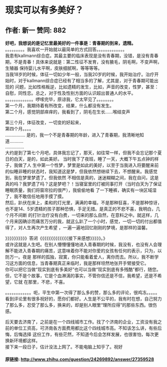 # 现实可以有多美好？
## 作者: 新一  赞同: 882
**好吧，我想说的是记忆里最美好的一件事是：青春期的到来，遗精。**   
。。。。。。。。。我喜欢一开始就以最简单的方式回答。。。。。。。。。。。。。  
我患有kallmann综合症。其最主要的临床表现是没有青春期，没错，是没有青春期，不是青春！具体来说就是：第二性征不发育，没有腋毛，阴毛啊，不变声啊，生殖器
保持婴儿水平啊，皮肤细腻啊，等等等等。  
当我18岁的时候，体征一切如少年一般，当我20岁的时候，我开始治疗。治疗开始时，对于kallmann综合症已经有了相当多的了解，尤其是，对于青春期可能出现的
问题，比如性格叛逆，比如遗精的发生，比如，声音的改变，性梦，甚至：自慰，同性恋。总之，对于性及性别方面的认识超出普通人的水平。  
。。。。。。。。。。。。。啰嗦完毕，原谅我，它太罕见了。。。。。。。。  
第一个月，我期待着有所改变，结果，什么都没有发生。  
第二个月，感觉阴部痒痒的，我看到了，阴毛在生长......喉结变声  
  
第三个月，体征改变，一切变的好起来，  
第四个月。。。。  
................ 是的，我一个不是青春期的年龄，进入了青春期，我清晰地知道...........  
...............  
大约是到了第七个月吧，具体我忘记了，那天，如往常一样，但我不会忘记那个夏日的白天，是的，如此美好。 当时我下了夜班，睡了一天，大概下午五点钟的样子，我做了人
生中第一个性梦，梦里是如此的美好，以至于当我进入将要醒来前的似睡非睡的状态时，我知道这是梦，但我依然想继续下去，不想醒来。我感觉到，我在梦里梦遗了。但我依然
不相信是真的，迷迷糊糊之间，我在自问，这是真的吗？我梦遗了吗？这是梦吧？！当寝室里的灯被同事打开（当时白天为了保证睡眠质量，我们将窗帘拉的很严），我偷偷地看
了一下睡裤，确实有一块区域湿了，我不敢信任地用手摸了摸。  
然后，趴伏在床上，柔和的灯光里，满满的幸福，不是那种狂喜，不是那种惊讶，也不是14、5岁遗精的孩子那种恐惧，手足无措。是真正的不悲不喜，我明白，几个月不间断
的打针治疗没有白费，一切来的那么自然，在意料之中。就这样，几个月来因确诊而痛苦万分的我，就这么趴了一个小时，感觉，一切一切的付出都值得了，对人生再次产生希望
，一遍一遍地回忆刚刚的梦境，是那样的温馨。  
  
  
》》》》》》》》》》答闭《《《《《《《《《《《《《接下来感想》》》》》。》  
或许这就是人生吧。在别人懵懵懂懂地进入青春期的时候，我没有，也没有人会理解不能进入青春期的痛苦，这意味着你不能对你爱的女孩有任何的表示，只为，以防万一。夜是
那样的孤独，寂寞，你只能看着爱人，离你而去。所以，我不断学习这方面的信息，当青春期真正来临时，我是那样坦然地张开手臂接受它。  
你可以把它当做“现实到底有多美好”也可以当做“现实到底有多残酷”都行，随您。但，它不是个故事，它是个血淋漓的事实，不管你信还是不信，我希望，还是不希望，它就
在那里，不悲，不喜。  
  
  
。。。。。。。。。。。。呃，平生中第一次得了那么多的赞，那么多的评论，很鸡冻。。。。。  
看到评论里有很多祝好的，愿你们都好。人生是不公平的，我有时在想，自己努力了那么多，忍受了那么多，换来的，却是别人眼里“理所应得”的那些东西。很伤感。  
  
后天要去济南了，之前是在一个四线城市工作。找了个济南的企业，工资没有我之前的单位工资高，可济南各方面费用都比这个四线城市高。不知该怎么讲，有些后悔，后悔选择
这份工作，有些茫然，不知道今后会怎样发展，也很害怕，每次更换新环境都这样。  
接下来一段日子，估计没法上网了。不能电脑上知乎了。祝好

#### 原链接: http://www.zhihu.com/question/24269892/answer/27359528